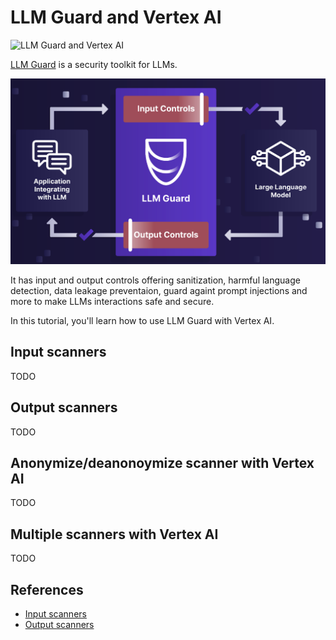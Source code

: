 # LLM Guard and Vertex AI

![LLM Guard and Vertex AI](images/llmguard_vertexai.png)

[LLM Guard](https://llm-guard.com/) is a security toolkit for LLMs. 

![LLM Guard](images/llm_guard.png)

It has input and output controls offering sanitization, harmful language detection, data leakage preventaion, guard 
againt prompt injections and more to make LLMs interactions safe and secure.

In this tutorial, you'll learn how to use LLM Guard with Vertex AI.

## Input scanners

TODO

## Output scanners

TODO

## Anonymize/deanonoymize scanner with Vertex AI

TODO

## Multiple scanners with Vertex AI

TODO

## References

* [Input scanners](https://llm-guard.com/input_scanners/anonymize/)
* [Output scanners](https://llm-guard.com/output_scanners/ban_competitors/)
